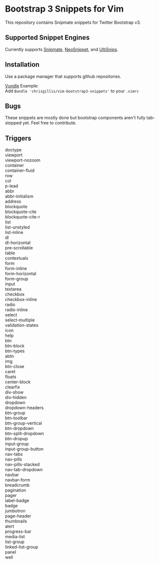 Bootstrap 3 Snippets for Vim
=======================

This repository contains Snipmate snippets for Twitter Bootstrap v3.


Supported Snippet Engines
-------------------------
Currently supports [Snipmate](https://github.com/garbas/vim-snipmate), [NeoSnippet](https://github.com/Shougo/neosnippet.vim), and [UltiSnips](https://github.com/SirVer/ultisnips).

Installation
------------
Use a package manager that supports github repositories.

[Vundle](https://github.com/gmarik/Vundle.vim) Example:  
Add `Bundle 'chrisgillis/vim-bootstrap3-snippets'` to your `.vimrc`


Bugs
----
These snippets are mostly done but bootstrap components aren't fully tab-stopped yet. Feel free to contribute.


Triggers
--------

doctype  
viewport  
viewport-nozoom  
container  
container-fluid  
row  
col  
p-lead  
abbr  
abbr-initialism  
address  
blockquote  
blockquote-cite  
blockquote-cite-r  
list  
list-unstyled  
list-inline  
dl  
dl-horizontal  
pre-scrollable  
table  
contextuals  
form  
form-inline  
form-horizontal  
form-group  
input  
textarea  
checkbox  
checkbox-inline  
radio  
radio-inline  
select  
select-multiple  
validation-states  
icon  
help  
btn  
btn-block  
btn-types  
abtn  
img  
btn-close  
caret  
floats  
center-block  
clearfix  
div-show  
div-hidden  
dropdown  
dropdown-headers  
btn-group  
btn-toolbar  
btn-group-vertical  
btn-dropdown  
btn-split-dropdown  
btn-dropup  
input-group  
input-group-button  
nav-tabs  
nav-pills  
nav-pills-stacked  
nav-tab-dropdown  
navbar  
navbar-form  
breadcrumb  
pagination  
pager  
label-badge  
badge  
jumbotron  
page-header  
thumbnails  
alert  
progress-bar  
media-list  
list-group  
linked-list-group  
panel  
well  

